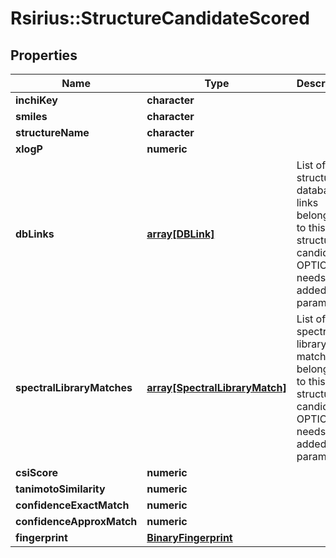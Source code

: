 # Rsirius::StructureCandidateScored


## Properties
Name | Type | Description | Notes
------------ | ------------- | ------------- | -------------
**inchiKey** | **character** |  | [optional] 
**smiles** | **character** |  | [optional] 
**structureName** | **character** |  | [optional] 
**xlogP** | **numeric** |  | [optional] 
**dbLinks** | [**array[DBLink]**](DBLink.md) | List of structure database links belonging to this structure candidate  OPTIONAL: needs to be added by parameter | [optional] 
**spectralLibraryMatches** | [**array[SpectralLibraryMatch]**](SpectralLibraryMatch.md) | List of spectral library matches belonging to this structure candidate  OPTIONAL: needs to be added by parameter | [optional] 
**csiScore** | **numeric** |  | [optional] 
**tanimotoSimilarity** | **numeric** |  | [optional] 
**confidenceExactMatch** | **numeric** |  | [optional] 
**confidenceApproxMatch** | **numeric** |  | [optional] 
**fingerprint** | [**BinaryFingerprint**](BinaryFingerprint.md) |  | [optional] 


